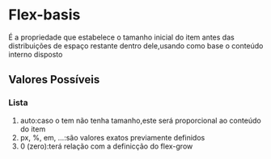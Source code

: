 # Flex-basis

<p>É a propriedade que estabelece o tamanho inicial do item antes das distribuições de espaço restante dentro dele,usando como base o conteúdo interno disposto</p>

## Valores Possíveis

### Lista

	
<ol>
  <li>auto:caso o tem não tenha tamanho,este será proporcional ao conteúdo do item</li>
  <li>px, %, em, ...:são valores exatos previamente definidos</li>
  <li> 0 (zero):terá relação com a definicção do flex-grow</li>
</ol>